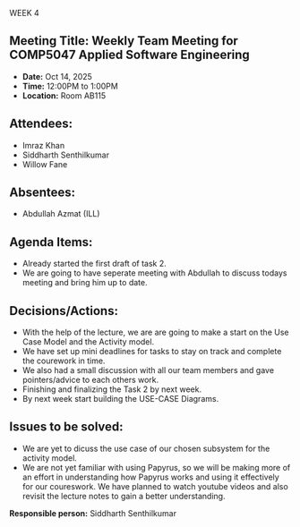
WEEK 4

## Meeting Title: Weekly Team Meeting for COMP5047 Applied Software Engineering

- **Date:**  Oct 14, 2025
- **Time:** 12:00PM to 1:00PM
- **Location:** Room AB115

## Attendees:
- Imraz Khan
- Siddharth Senthilkumar
- Willow Fane

## Absentees:
- Abdullah Azmat (ILL)

## Agenda Items:
- Already started the first draft of task 2. 
- We are going to have seperate meeting with Abdullah to discuss todays meeting and bring him up to date.

## Decisions/Actions:
- With the help of the lecture, we are are going to make a start on the Use Case Model and the Activity model.
- We have set up mini deadlines for tasks to stay on track and complete the courework in time.
- We also had a small discussion with all our team members and gave pointers/advice to each others work.
- Finishing and finalizing the Task 2 by next week.
- By next week start building the USE-CASE Diagrams.
  

## Issues to be solved:
- We are yet to dicuss the use case of our chosen subsystem for the activity model.
- We are not yet familiar with using Papyrus, so we will be making more of an effort in understanding how Papyrus works and using it effectively for our coureswork. We have planned to watch youtube videos and also revisit     the lecture notes to gain a better understanding.


**Responsible person:**  Siddharth Senthilkumar
